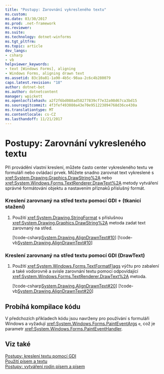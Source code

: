 ```yaml
---
title: "Postupy: Zarovnání vykresleného textu"
ms.custom: 
ms.date: 03/30/2017
ms.prod: .net-framework
ms.reviewer: 
ms.suite: 
ms.technology: dotnet-winforms
ms.tgt_pltfrm: 
ms.topic: article
dev_langs:
- csharp
- vb
helpviewer_keywords:
- text [Windows Forms], aligning
- Windows Forms, aligning drawn text
ms.assetid: 83c10a81-1a90-4b5c-98aa-2c6c4b280079
caps.latest.revision: "18"
author: dotnet-bot
ms.author: dotnetcontent
manager: wpickett
ms.openlocfilehash: a2f2f6bd088ad58277839cf7e32a98d67ca3bd15
ms.sourcegitcommit: 4f3fef493080a43e70e951223894768d36ce430a
ms.translationtype: MT
ms.contentlocale: cs-CZ
ms.lasthandoff: 11/21/2017
---
```

# <a name="how-to-align-drawn-text"></a>Postupy: Zarovnání vykresleného textu
Při provádění vlastní kreslení, můžete často center vykresleného textu ve formuláři nebo ovládací prvek. Můžete snadno zarovnat text vykreslené s <xref:System.Drawing.Graphics.DrawString%2A> nebo <xref:System.Windows.Forms.TextRenderer.DrawText%2A> metody vytváření správné formátování objektu a nastavením příznaků příslušný formát.  
  
### <a name="to-draw-centered-text-with-gdi-drawstring"></a>Kreslení zarovnaný na střed textu pomocí GDI + (tkanicí stažení)  
  
1.  Použití <xref:System.Drawing.StringFormat> s příslušnou <xref:System.Drawing.Graphics.DrawString%2A> metoda zadat text zarovnaný na střed.  
  
     [!code-csharp[System.Drawing.AlignDrawnText#10](../../../../samples/snippets/csharp/VS_Snippets_Winforms/System.Drawing.AlignDrawnText/CS/Form1.cs#10)]
     [!code-vb[System.Drawing.AlignDrawnText#10](../../../../samples/snippets/visualbasic/VS_Snippets_Winforms/System.Drawing.AlignDrawnText/VB/Form1.vb#10)]  
  
### <a name="to-draw-centered-text-with-gdi-drawtext"></a>Kreslení zarovnaný na střed textu pomocí GDI (DrawText)  
  
1.  Použití <xref:System.Windows.Forms.TextFormatFlags> výčtu pro zabalení a také vodorovně a svisle zarovnání textu pomocí odpovídající <xref:System.Windows.Forms.TextRenderer.DrawText%2A> metoda.  
  
     [!code-csharp[System.Drawing.AlignDrawnText#20](../../../../samples/snippets/csharp/VS_Snippets_Winforms/System.Drawing.AlignDrawnText/CS/Form1.cs#20)]
     [!code-vb[System.Drawing.AlignDrawnText#20](../../../../samples/snippets/visualbasic/VS_Snippets_Winforms/System.Drawing.AlignDrawnText/VB/Form1.vb#20)]  
  
## <a name="compiling-the-code"></a>Probíhá kompilace kódu  
 V předchozích příkladech kódu jsou navrženy pro používání s formuláři Windows a vyžadují <xref:System.Windows.Forms.PaintEventArgs> `e`, což je parametr <xref:System.Windows.Forms.PaintEventHandler>.  
  
## <a name="see-also"></a>Viz také  
 [Postupy: kreslení textu pomocí GDI](../../../../docs/framework/winforms/advanced/how-to-draw-text-with-gdi.md)  
 [Použití písem a textu](../../../../docs/framework/winforms/advanced/using-fonts-and-text.md)  
 [Postupy: vytváření rodin písem a písem](../../../../docs/framework/winforms/advanced/how-to-construct-font-families-and-fonts.md)
